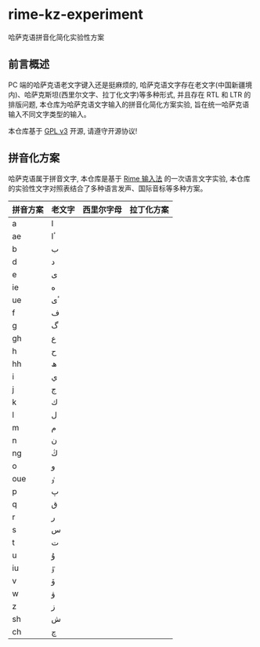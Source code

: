 # rime-kz-experiment

哈萨克语拼音化简化实验性方案

## 前言概述

PC 端的哈萨克语老文字键入还是挺麻烦的, 哈萨克语文字存在老文字(中国新疆境内)、哈萨克斯坦(西里尔文字、拉丁化文字)等多种形式, 并且存在 RTL 和 LTR 的排版问题, 本仓库为哈萨克语文字输入的拼音化简化方案实验, 旨在统一哈萨克语输入不同文字类型的输入。

本仓库基于 [GPL v3](./LICENSE) 开源, 请遵守开源协议!

## 拼音化方案

哈萨克语属于拼音文字, 本仓库是基于 [Rime 输入法](https://github.com/rime) 的一次语言文字实验, 本仓库的实验性文字对照表结合了多种语言发声、国际音标等多种方案。

| 拼音方案 | 老文字 | 西里尔字母 | 拉丁化方案 |
| -------- | ------ | ---------- | ---------- |
| a        | ا      |            |            |
| ae       | ٴا     |            |            |
| b        | ب      |            |            |
| d        | د      |            |            |
| e        | ى      |            |            |
| ie       | ە      |            |            |
| ue       | ٴى     |            |            |
| f        | ف      |            |            |
| g        | گ      |            |            |
| gh       | ع      |            |            |
| h        | ح      |            |            |
| hh       | ھ      |            |            |
| i        | ي      |            |            |
| j        | ج      |            |            |
| k        | ك      |            |            |
| l        | ل      |            |            |
| m        | م      |            |            |
| n        | ن      |            |            |
| ng       | ڭ      |            |            |
| o        | و      |            |            |
| oue      | ٶ      |            |            |
| p        | پ      |            |            |
| q        | ق      |            |            |
| r        | ر      |            |            |
| s        | س      |            |            |
| t        | ت      |            |            |
| u        | ۇ      |            |            |
| iu       | ٷ      |            |            |
| v        | ۆ      |            |            |
| w        | ۋ      |            |            |
| z        | ز      |            |            |
| sh       | ش      |            |            |
| ch       | چ      |            |            |
